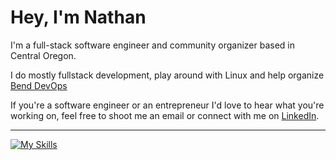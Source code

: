 # Hey, I'm Nathan
  
 I'm a full-stack software engineer and community organizer based in Central Oregon.

 I do mostly fullstack development, play around with Linux and help organize [Bend DevOps](https://benddevops.org/)

 If you're a software engineer or an entrepreneur I'd love to hear what you're working on, feel free to shoot me an email or connect with me on [LinkedIn](https://www.linkedin.com/in/nslee333/).
 
 
---

[![My Skills](https://skillicons.dev/icons?i=go,ts,js,py,bash,react,express,postgres,next,linux,git,nodejs,tailwind,jest,vim)](https://skillicons.dev)


